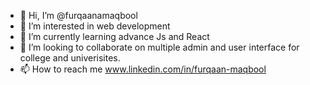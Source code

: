 - 👋 Hi, I’m @furqaanamaqbool
- 👀 I’m interested in web development
- 🌱 I’m currently learning advance Js and React  
- 💞️ I’m looking to collaborate on multiple admin and user interface for college and univerisites.
- 📫 How to reach me www.linkedin.com/in/furqaan-maqbool

<!---
furqaanamaqbool/furqaanamaqbool is a ✨ special ✨ repository because its `README.md` (this file) appears on your GitHub profile.
You can click the Preview link to take a look at your changes.
--->
